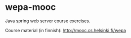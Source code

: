 wepa-mooc
=========

Java spring web server course exercises.

Course material (in finnish): http://mooc.cs.helsinki.fi/wepa 

